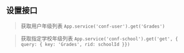 ## 设置接口

> 获取用户年级列表
`App.service('conf-user').get('Grades')`

> 获取指定学校年级列表
`App.service('conf-school').get('get', { query: { key: 'Grades', rid: schoolId }})`

